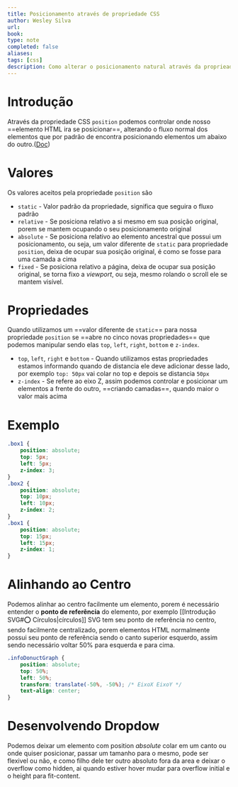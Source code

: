 ```yaml
---
title: Posicionamento através de propriedade CSS
author: Wesley Silva
url:
book:
type: note
completed: false
aliases:
tags: [css]
description: Como alterar o posicionamento natural através da proprieade `position` 
---
```

# Introdução
Através da propriedade CSS `position` podemos controlar onde nosso ==elemento HTML ira se posicionar==, alterando o fluxo normal dos elementos que por padrão de encontra posicionando elementos um abaixo do outro.([Doc](https://developer.mozilla.org/pt-BR/docs/Web/CSS/position))

# Valores
Os valores aceitos pela propriedade `position` são
- `static` - Valor padrão da propriedade, significa que seguira o fluxo padrão
- `relative` - Se posiciona relativo a si mesmo em sua posição original, porem se mantem ocupando o seu posicionamento original
- `absolute` - Se posiciona relativo ao elemento ancestral que possui um posicionamento, ou seja, um valor diferente de `static` para propriedade `position`, deixa de ocupar sua posição original, é como se fosse para uma camada a cima
- `fixed` - Se posiciona relativo a página, deixa de ocupar sua posição original, se torna fixo a *viewport*, ou seja, mesmo rolando o scroll ele se mantem visível. 

# Propriedades
Quando utilizamos um ==valor diferente de `static`== para nossa propriedade `position` se ==abre no cinco novas propriedades== que podemos manipular sendo elas `top`, `left`, `right`, `bottom` e `z-index`.
- `top`, `left`, `right` e `bottom` - Quando utilizamos estas propriedades estamos informando quando de distancia ele deve adicionar desse lado, por exemplo `top: 50px` vai colar no top e depois se distancia `50px`
- `z-index` - Se refere ao eixo Z, assim podemos controlar e posicionar um elementos a frente do outro, ==criando camadas==, quando maior o valor mais acima

# Exemplo
```css
.box1 {
	position: absolute;
	top: 5px;
	left: 5px;
	z-index: 3;
}
.box2 {
	position: absolute;
	top: 10px;
	left: 10px;
	z-index: 2;
}
.box1 {
	position: absolute;
	top: 15px;
	left: 15px;
	z-index: 1;
}
```

# Alinhando ao Centro
Podemos alinhar ao centro facilmente um elemento, porem é necessário entender o **ponto de referência** do elemento, por exemplo [[Introdução SVG#⭕ Círculos|círculos]] SVG tem seu ponto de referência no centro, sendo facilmente centralizado, porem elementos HTML normalmente possui seu ponto de referência sendo o canto superior esquerdo, assim sendo necessário voltar 50% para esquerda e para cima.

```css
.infoDonuctGraph {
	position: absolute;
	top: 50%;
	left: 50%;
	transform: translate(-50%, -50%); /* EixoX EixoY */
	text-align: center;
}
```

# Desenvolvendo Dropdow
Podemos deixar um elemento com position _absolute_ colar em um canto ou onde quiser posicionar, passar um tamanho para o mesmo, pode ser flexivel ou não, e como filho dele ter outro absoluto fora da area e deixar o overflow como hidden, ai quando estiver hover mudar para overflow initial e o height para fit-content.